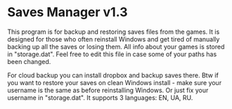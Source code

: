 # Saves Manager v1.3

This program is for backup and restoring saves files from the games. It is designed for those who often reinstall Windows and get tired of manually backing up all the saves or losing them. All info about your games is stored in "storage.dat". Feel free to edit this file in case some of your paths has been changed.

For cloud backup you can install dropbox and backup saves there.
Btw if you want to restore your saves on clean Windows install - make sure your username is the same as before reinstalling Windows. Or just fix your username in "storage.dat". It supports 3 languages: EN, UA, RU.

